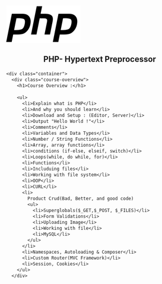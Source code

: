 <!DOCTYPE html>
<html lang="en">
  <head>
    <meta charset="UTF-8" />
    <meta http-equiv="X-UA-Compatible" content="IE=edge" />
    <meta name="viewport" content="width=device-width, initial-scale=1.0" />
    <title>Course Overview</title>
  </head>
  <body>
    <div class="logo"><img src="img/php-logo.svg" alt="phplogo" /></div>
    <center><h2>PHP- Hypertext Preprocessor</h2></center>

    <div class="container">
      <div class="course-overview">
        <h1>Course Overview :</h1>

        <ul>
          <li>Explain what is PHP</li>
          <li>And why you should learn</li>
          <li>Download and Setup : (Editor, Server)</li>
          <li>Output "Hello World !"</li>
          <li>Comments</li>
          <li>Variables and Data Types</li>
          <li>Number / String Functions</li>
          <li>Array, array functions</li>
          <li>conditions (if-else, elseif, switch)</li>
          <li>Loops(while, do while, for)</li>
          <li>Functions</li>
          <li>Includuing files</li>
          <li>Working with file system</li>
          <li>OOP</li>
          <li>CURL</li>
          <li>
            Product Crud(Bad, Better, and good code)
            <ul>
              <li>Superglobals($_GET,$_POST, $_FILES)</li>
              <li>Form Validations</li>
              <li>Uploading Image</li>
              <li>Working with file</li>
              <li>MySQL</li>
            </ul>
          </li>
          <li>Namespaces, Autoloading & Composer</li>
          <li>Custom Router(MVC Framework)</li>
          <li>Session, Cookies</li>
        </ul>
      </div>
